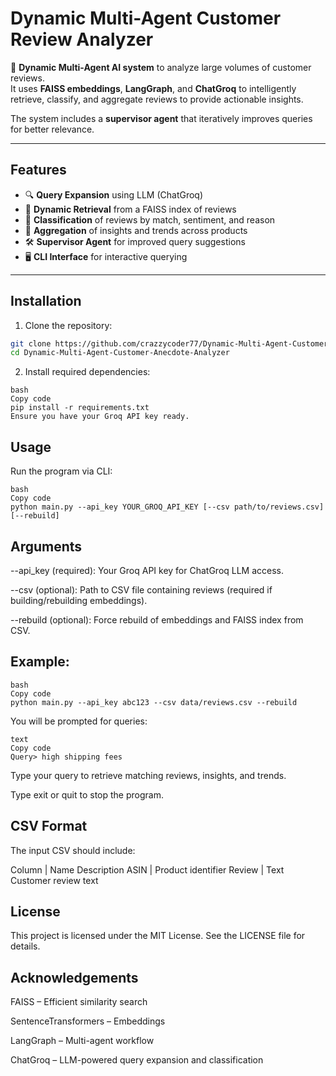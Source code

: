 # Dynamic Multi-Agent Customer Review Analyzer

🚀 **Dynamic Multi-Agent AI system** to analyze large volumes of customer reviews.  
It uses **FAISS embeddings**, **LangGraph**, and **ChatGroq** to intelligently retrieve, classify, and aggregate reviews to provide actionable insights.  

The system includes a **supervisor agent** that iteratively improves queries for better relevance.

---

## Features

- 🔍 **Query Expansion** using LLM (ChatGroq)
- 🔎 **Dynamic Retrieval** from a FAISS index of reviews
- 📝 **Classification** of reviews by match, sentiment, and reason
- 🧩 **Aggregation** of insights and trends across products
- 🛠️ **Supervisor Agent** for improved query suggestions
- 🖥️ **CLI Interface** for interactive querying

---

## Installation

1. Clone the repository:
```bash
git clone https://github.com/crazzycoder77/Dynamic-Multi-Agent-Customer-Anecdote-Analyzer.git
cd Dynamic-Multi-Agent-Customer-Anecdote-Analyzer
```
2. Install required dependencies:
```
bash
Copy code
pip install -r requirements.txt
Ensure you have your Groq API key ready.
```
##  Usage
Run the program via CLI:
```
bash
Copy code
python main.py --api_key YOUR_GROQ_API_KEY [--csv path/to/reviews.csv] [--rebuild]
```
## Arguments
--api_key (required): Your Groq API key for ChatGroq LLM access.

--csv (optional): Path to CSV file containing reviews (required if building/rebuilding embeddings).

--rebuild (optional): Force rebuild of embeddings and FAISS index from CSV.

##  Example:
```
bash
Copy code
python main.py --api_key abc123 --csv data/reviews.csv --rebuild
```
You will be prompted for queries:
```
text
Copy code
Query> high shipping fees
```
Type your query to retrieve matching reviews, insights, and trends.

Type exit or quit to stop the program.

## CSV Format
The input CSV should include:

Column | Name	Description
ASIN	| Product identifier
Review | Text	Customer review text

## License
This project is licensed under the MIT License. See the LICENSE file for details.

## Acknowledgements
FAISS – Efficient similarity search

SentenceTransformers – Embeddings

LangGraph – Multi-agent workflow

ChatGroq – LLM-powered query expansion and classification
